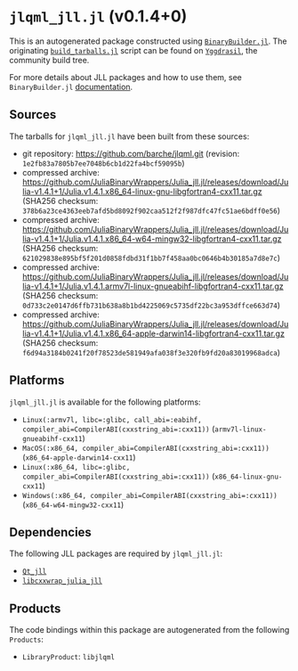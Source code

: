 # `jlqml_jll.jl` (v0.1.4+0)

This is an autogenerated package constructed using [`BinaryBuilder.jl`](https://github.com/JuliaPackaging/BinaryBuilder.jl). The originating [`build_tarballs.jl`](https://github.com/JuliaPackaging/Yggdrasil/blob/925ae1255a37219d35515065ee373eeea937d485/J/jlqml/build_tarballs.jl) script can be found on [`Yggdrasil`](https://github.com/JuliaPackaging/Yggdrasil/), the community build tree.

For more details about JLL packages and how to use them, see `BinaryBuilder.jl` [documentation](https://juliapackaging.github.io/BinaryBuilder.jl/dev/jll/).

## Sources

The tarballs for `jlqml_jll.jl` have been built from these sources:

* git repository: https://github.com/barche/jlqml.git (revision: `1e2fb83a7805b7ee7048b6cb1d22fa4bcf59095b`)
* compressed archive: https://github.com/JuliaBinaryWrappers/Julia_jll.jl/releases/download/Julia-v1.4.1+1/Julia.v1.4.1.x86_64-linux-gnu-libgfortran4-cxx11.tar.gz (SHA256 checksum: `378b6a23ce4363eeb7afd5bd8092f902caa512f2f987dfc47fc51ae6bdff0e56`)
* compressed archive: https://github.com/JuliaBinaryWrappers/Julia_jll.jl/releases/download/Julia-v1.4.1+1/Julia.v1.4.1.x86_64-w64-mingw32-libgfortran4-cxx11.tar.gz (SHA256 checksum: `621029838e895bf5f201d0858fdbd31f1bb7f458aa0bc0646b4b30185a7d8e7c`)
* compressed archive: https://github.com/JuliaBinaryWrappers/Julia_jll.jl/releases/download/Julia-v1.4.1+1/Julia.v1.4.1.armv7l-linux-gnueabihf-libgfortran4-cxx11.tar.gz (SHA256 checksum: `0d733c2e0147d6ffb731b638a8b1bd4225069c5735df22bc3a953dffce663d74`)
* compressed archive: https://github.com/JuliaBinaryWrappers/Julia_jll.jl/releases/download/Julia-v1.4.1+1/Julia.v1.4.1.x86_64-apple-darwin14-libgfortran4-cxx11.tar.gz (SHA256 checksum: `f6d94a3184b0241f20f78523de581949afa038f3e320fb9fd20a83019968adca`)

## Platforms

`jlqml_jll.jl` is available for the following platforms:

* `Linux(:armv7l, libc=:glibc, call_abi=:eabihf, compiler_abi=CompilerABI(cxxstring_abi=:cxx11))` (`armv7l-linux-gnueabihf-cxx11`)
* `MacOS(:x86_64, compiler_abi=CompilerABI(cxxstring_abi=:cxx11))` (`x86_64-apple-darwin14-cxx11`)
* `Linux(:x86_64, libc=:glibc, compiler_abi=CompilerABI(cxxstring_abi=:cxx11))` (`x86_64-linux-gnu-cxx11`)
* `Windows(:x86_64, compiler_abi=CompilerABI(cxxstring_abi=:cxx11))` (`x86_64-w64-mingw32-cxx11`)

## Dependencies

The following JLL packages are required by `jlqml_jll.jl`:

* [`Qt_jll`](https://github.com/JuliaBinaryWrappers/Qt_jll.jl)
* [`libcxxwrap_julia_jll`](https://github.com/JuliaBinaryWrappers/libcxxwrap_julia_jll.jl)

## Products

The code bindings within this package are autogenerated from the following `Products`:

* `LibraryProduct`: `libjlqml`
